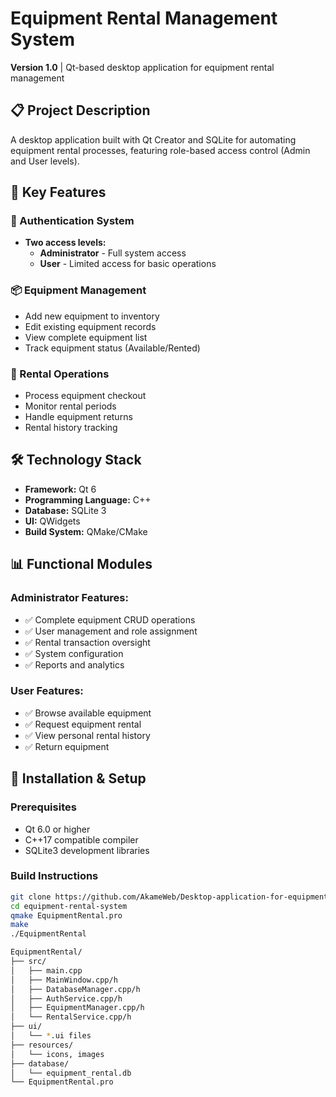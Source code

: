 # Equipment Rental Management System

**Version 1.0** | Qt-based desktop application for equipment rental management

## 📋 Project Description

A desktop application built with Qt Creator and SQLite for automating equipment rental processes, featuring role-based access control (Admin and User levels).

## 🎯 Key Features

### 🔐 Authentication System
- **Two access levels:**
  - **Administrator** - Full system access
  - **User** - Limited access for basic operations

### 📦 Equipment Management
- Add new equipment to inventory
- Edit existing equipment records
- View complete equipment list
- Track equipment status (Available/Rented)

### 🏢 Rental Operations
- Process equipment checkout
- Monitor rental periods
- Handle equipment returns
- Rental history tracking

## 🛠 Technology Stack

- **Framework:** Qt 6
- **Programming Language:** C++
- **Database:** SQLite 3
- **UI:** QWidgets
- **Build System:** QMake/CMake

## 📊 Functional Modules

### Administrator Features:
- ✅ Complete equipment CRUD operations
- ✅ User management and role assignment
- ✅ Rental transaction oversight
- ✅ System configuration
- ✅ Reports and analytics

### User Features:
- ✅ Browse available equipment
- ✅ Request equipment rental
- ✅ View personal rental history
- ✅ Return equipment

## 🚀 Installation & Setup

### Prerequisites
- Qt 6.0 or higher
- C++17 compatible compiler
- SQLite3 development libraries

### Build Instructions
```bash
git clone https://github.com/AkameWeb/Desktop-application-for-equipment-rental.git
cd equipment-rental-system
qmake EquipmentRental.pro
make
./EquipmentRental

EquipmentRental/
├── src/
│   ├── main.cpp
│   ├── MainWindow.cpp/h
│   ├── DatabaseManager.cpp/h
│   ├── AuthService.cpp/h
│   ├── EquipmentManager.cpp/h
│   └── RentalService.cpp/h
├── ui/
│   └── *.ui files
├── resources/
│   └── icons, images
├── database/
│   └── equipment_rental.db
└── EquipmentRental.pro
